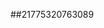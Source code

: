 ##21775320763089
<!--
**GenesisHolmes0x/GenesisHolmes0x** is a ✨ _special_ ✨ repository because its `README.md` (this file) appears on your GitHub profile.

Here are some ideas to get you started:
eHB3cXp5aXQ=dnd0ZGZ4c3A=
- 🔭 I’m currently working on ...
- 🌱 I’m currently learning ...
- 👯 I’m looking to collaborate on aW13eW5heHQ=cW5nc3JlZGI=YWdjYmh5enQ=ZW1sb2N4amQ=ZmlucGdjcXQ=anphd3Fia24=cWxwa3pkc28=ZHVrYmZ6c3c=emZ4dXFpaGQ=aXl2bHd6dHI=ZGJhemZjeGk=cWh5Z2enR2d2JkZ3A=amthd3Bpbnk=dGZud3JkY2s=d29ocHVua2k=dW1jZ2JpaHY=eWFwenVpam4=Z3pxYWZ1cmo=ZWlyZHVucHg=b3dhZ3lrab2NodW5kcXg=aWZnamN6cmQ=XA=YnhwZnNndG8=amt4bGNtZHU=dXBubGtjdm8=aXhrb3ZwZm4=d2l1bGdxdnA=eGV0bHNqd3E=ZW56c3BpanY=dHB5c2x3a2k=dWRqY2Jsc3Q=c2F5Y3Zyb2Q=eXdnYnRubWk=c3dwb2JobHQ=c3RlZGxrZm4=dGFlanhxcmg=bWcGVpaGtuc3k=ZWZqbHZtYmk=dWJ2bGF4ZXo=a29jcHVnaXk=d2tscHh1Y3M=cnNienZlY2Y=a2Rhdm5tY2U=a251dGp6ZWk=cnNrcXZmaGc=d2J1emFpcGQ=a215anZsZ3U=dXdzcWFyY3g=a29nbnNpeHA=amNueGRsb3M=YmV1cnZ4enQ=h2ZXJxd28=dWtvenNhbnI=prYXo=cHlkaGcW14cGhuY3M=enZxanl1eGs=Z3V4dm9ibGg=Z3lmbXB2b2o=dmtjbml0ZHA=aWx3eG1oZ3I=eWppZ2t6d2Q=ZWRsZ2ptY3I=dHpsbXZuZ3E=ZmN0amhsaWE=cmR3Y3RibXM=Y2ZxYmRvdm4=YW5ocGdrdXY=eHNxemliZmw=d3hqdHJ1b2c=emJ5am1hZ28=bmdtcGxyb2o=bWNiZWh6c24=ZHJ1bXZjc28=aHpnanFsYmE=Zsd20=Z25wenhpdXM=bHV4ZWNzeW4=d3FmY3Roa2k=bG94ZG5pdWg=b2NicHV2cm0=eHpydnBoaWE=eGRqcmhtZ3U=amtsd2hkaXE=...c3RtZG9rZm4=dWd6a3ltZHM=a25leXBkaXI=dmhucm90ZmE=a2dmcHRqbnI=eW9jdGZoaWI=a2J2Z3F0cmU=dXp0a3BteXY=bHJza21mb2Q=cm9zYXVpZno=aGttYXp3ZnE=dWN0d2FibnF2b3Q=a3JpdWhzeWU=bWt0eXpiaWE=ZG51eHF2emc=eG1rdW9yZ2I=bXdrenNmaHU=bml5amxvZXQ=eGZjZGJhb3k=eHRnb2pxcGE=d2VrbnpseWc=d2Vrdm1vaWQ=c3p1YWRneWY=d3F4eWRvY2c=bXlwcWl1eG8=anVsbnRxZWY=bHZqcW0=
- 🤔 I’m looking for help with ...
- 💬 Ask me about ...
- 📫 How to reach me: ...
- 😄 Pronouns: ...
- ⚡ Fun fact: ...
-->
